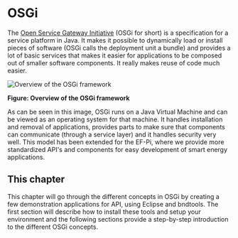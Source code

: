 # OSGi

The [Open Service Gateway Initiative](http://www.osgi.org/Main/HomePage) (OSGi for short) is a specification for a service platform in Java. It makes it possible to dynamically load or install pieces of software (OSGi calls the deployment unit a bundle) and provides a lot of basic services that makes it easier for applications to be composed out of smaller software components. It really makes reuse of code much easier.

![Overview of the OSGi framework](osgi-framework.png)

**Figure: Overview of the OSGi framework**

As can be seen in this image, OSGi runs on a Java Virtual Machine and can be viewed as an operating system for that machine. It handles installation and removal of applications, provides parts to make sure that components can communicate (through a service layer) and it handles security very well. This model has been extended for the EF-Pi, where we provide more standardized API's and components for easy development of smart energy applications.

## This chapter

This chapter will go through the different concepts in OSGi by creating a few demonstration applications for API, using Eclipse and bndtools. The first section will describe how to install these tools and setup your environment and the following sections provide a step-by-step introduction to the different OSGi concepts.
